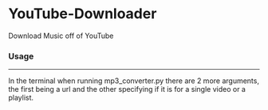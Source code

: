 # YouTube-Downloader
Download Music off of YouTube

### Usage
---

In the terminal when running mp3_converter.py there are 2 more arguments, the first being a url and
the other specifying if it is for a single video or a playlist. 
